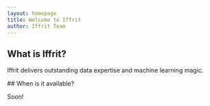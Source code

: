 ```yaml
---
layout: homepage
title: Welcome to Iffrit
author: Iffrit Team
---
```


## What is Iffrit?

Iffrit delivers outstanding data expertise and machine learning magic.

## When is it available?

Soon!
